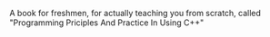 A book for freshmen, for actually teaching you from scratch, called "Programming Priciples And Practice In Using C++"
